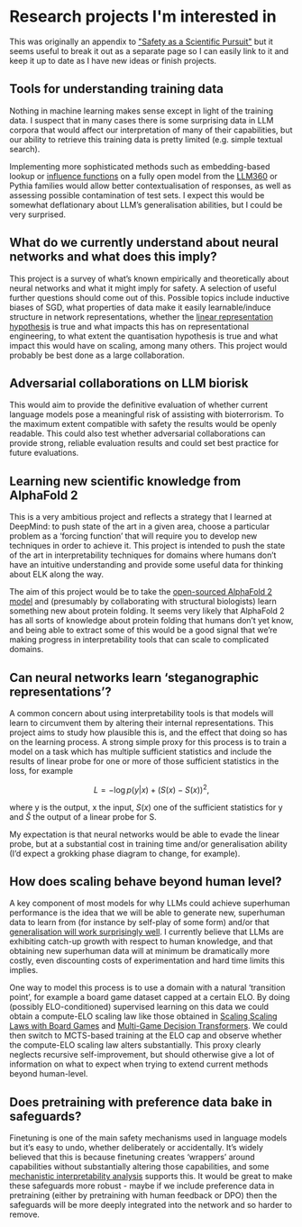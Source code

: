 # Research projects I'm interested in
This was originally an appendix to ["Safety as a Scientific Pursuit"](https://tommcgrath.github.io/safety_as_science) but it seems useful to break it out as a separate page so I can easily link to it and keep it up to date as I have new ideas or finish projects.


## Tools for understanding training data

Nothing in machine learning makes sense except in light of the training data. I suspect that in many cases there is some surprising data in LLM corpora that would affect our interpretation of many of their capabilities, but our ability to retrieve this training data is pretty limited (e.g. simple textual search). 

Implementing more sophisticated methods such as embedding-based lookup or [influence functions](https://www.anthropic.com/index/influence-functions) on a fully open model from the [LLM360](https://www.llm360.ai/) or Pythia families would allow better contextualisation of responses, as well as assessing possible contamination of test sets. I expect this would be somewhat deflationary about LLM’s generalisation abilities, but I could be very surprised.


## What do we currently understand about neural networks and what does this imply?

This project is a survey of what’s known empirically and theoretically about neural networks and what it might imply for safety. A selection of useful further questions should come out of this. Possible topics include inductive biases of SGD, what properties of data make it easily learnable/induce structure in network representations, whether the [linear representation hypothesis](https://arxiv.org/abs/2311.03658) is true and what impacts this has on representational engineering, to what extent the quantisation hypothesis is true and what impact this would have on scaling, among many others. This project would probably be best done as a large collaboration.


## Adversarial collaborations on LLM biorisk

This would aim to provide the definitive evaluation of whether current language models pose a meaningful risk of assisting with bioterrorism. To the maximum extent compatible with safety the results would be openly readable. This could also test whether adversarial collaborations can provide strong, reliable evaluation results and could set best practice for future evaluations.


## Learning new scientific knowledge from AlphaFold 2

This is a very ambitious project and reflects a strategy that I learned at DeepMind: to push state of the art in a given area, choose a particular problem as a ‘forcing function’ that will require you to develop new techniques in order to achieve it. This project is intended to push the state of the art in interpretability techniques for domains where humans don’t have an intuitive understanding and provide some useful data for thinking about ELK along the way.

The aim of this project would be to take the [open-sourced AlphaFold 2 model](https://github.com/google-deepmind/alphafold) and (presumably by collaborating with structural biologists) learn something new about protein folding. It seems very likely that AlphaFold 2 has all sorts of knowledge about protein folding that humans don’t yet know, and being able to extract some of this would be a good signal that we’re making progress in interpretability tools that can scale to complicated domains.


## Can neural networks learn ‘steganographic representations’?

A common concern about using interpretability tools is that models will learn to circumvent them by altering their internal representations. This project aims to study how plausible this is, and the effect that doing so has on the learning process. A strong simple proxy for this process is to train a model on a task which has multiple sufficient statistics and include the results of linear probe for one or more of those sufficient statistics in the loss, for example

$$
L = -\log p(y | x) +  (S(x)-S(x))^2,
$$

where y is the output, x the input, $S(x)$ one of the sufficient statistics for y and $\hat{S}$ the output of a linear probe for S.

My expectation is that neural networks would be able to evade the linear probe, but at a substantial cost in training time and/or generalisation ability (I’d expect a grokking phase diagram to change, for example).


## How does scaling behave beyond human level?

A key component of most models for why LLMs could achieve superhuman performance is the idea that we will be able to generate new, superhuman data to learn from (for instance by self-play of some form) and/or that [generalisation will work surprisingly well](https://evjang.com/2021/10/23/generalization.html). I currently believe that LLMs are exhibiting catch-up growth with respect to human knowledge, and that obtaining new superhuman data will at minimum be dramatically more costly, even discounting costs of experimentation and hard time limits this implies.

One way to model this process is to use a domain with a natural ‘transition point’, for example a board game dataset capped at a certain ELO. By doing (possibly ELO-conditioned) supervised learning on this data we could obtain a compute-ELO scaling law like those obtained in [Scaling Scaling Laws with Board Games](https://arxiv.org/abs/2104.03113) and [Multi-Game Decision Transformers](https://proceedings.neurips.cc/paper_files/paper/2022/file/b2cac94f82928a85055987d9fd44753f-Paper-Conference.pdf). We could then switch to MCTS-based training at the ELO cap and observe whether the compute-ELO scaling law alters substantially. This proxy clearly neglects recursive self-improvement, but should otherwise give a lot of information on what to expect when trying to extend current methods beyond human-level.


## Does pretraining with preference data bake in safeguards?

Finetuning is one of the main safety mechanisms used in language models but it’s easy to undo, whether deliberately or accidentally. It’s widely believed that this is because finetuning creates ‘wrappers’ around capabilities without substantially altering those capabilities, and some [mechanistic interpretability analysis](https://arxiv.org/abs/2311.12786) supports this. It would be great to make these safeguards more robust - maybe if we include preference data in pretraining (either by pretraining with human feedback or DPO) then the safeguards will be more deeply integrated into the network and so harder to remove.
